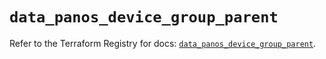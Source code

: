# `data_panos_device_group_parent`

Refer to the Terraform Registry for docs: [`data_panos_device_group_parent`](https://registry.terraform.io/providers/paloaltonetworks/panos/2.0.5/docs/data-sources/device_group_parent).
